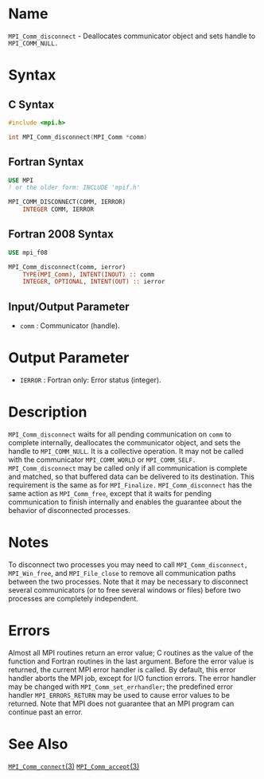 # Name

`MPI_Comm_disconnect` - Deallocates communicator object and sets
handle to `MPI_COMM_NULL.`

# Syntax

## C Syntax

```c
#include <mpi.h>

int MPI_Comm_disconnect(MPI_Comm *comm)
```

## Fortran Syntax

```fortran
USE MPI
! or the older form: INCLUDE 'mpif.h'

MPI_COMM_DISCONNECT(COMM, IERROR)
    INTEGER	COMM, IERROR 
```

## Fortran 2008 Syntax

```fortran
USE mpi_f08

MPI_Comm_disconnect(comm, ierror)
    TYPE(MPI_Comm), INTENT(INOUT) :: comm
    INTEGER, OPTIONAL, INTENT(OUT) :: ierror
```

## Input/Output Parameter

* `comm` : Communicator (handle).

# Output Parameter

* `IERROR` : Fortran only: Error status (integer).

# Description

`MPI_Comm_disconnect` waits for all pending communication on `comm` to
complete internally, deallocates the communicator object, and sets the
handle to `MPI_COMM_NULL`. It is a collective operation.
It may not be called with the communicator `MPI_COMM_WORLD` or
`MPI_COMM_SELF.`
`MPI_Comm_disconnect` may be called only if all communication is complete
and matched, so that buffered data can be delivered to its destination.
This requirement is the same as for `MPI_Finalize.`
`MPI_Comm_disconnect` has the same action as `MPI_Comm_free`, except that it
waits for pending communication to finish internally and enables the
guarantee about the behavior of disconnected processes.

# Notes

To disconnect two processes you may need to call `MPI_Comm_disconnect,`
`MPI_Win_free`, and `MPI_File_close` to remove all communication paths
between the two processes. Note that it may be necessary to disconnect
several communicators (or to free several windows or files) before two
processes are completely independent.

# Errors

Almost all MPI routines return an error value; C routines as the value
of the function and Fortran routines in the last argument.
Before the error value is returned, the current MPI error handler is
called. By default, this error handler aborts the MPI job, except for
I/O function errors. The error handler may be changed with
`MPI_Comm_set_errhandler`; the predefined error handler `MPI_ERRORS_RETURN`
may be used to cause error values to be returned. Note that MPI does not
guarantee that an MPI program can continue past an error.

# See Also

[`MPI_Comm_connect`(3)](MPI_Comm_connect.html)
[`MPI_Comm_accept`(3)](MPI_Comm_accept.html)
